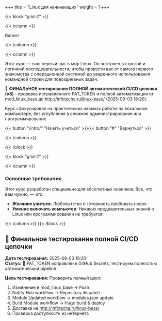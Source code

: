 +++
title = "Linux для начинающих"
weight = 1
+++

{{< block "grid-2" >}}

{{< column >}}

Banner

{{< /column >}}

{{< column >}}

Этот курс — ваш первый шаг в мир Linux. Он построен в строгой и логичной последовательности, чтобы провести вас от самого первого знакомства с операционной системой до уверенного использования командной строки для повседневных задач.

🚀 **ФИНАЛЬНОЕ тестирование ПОЛНОЙ автоматической CI/CD цепочки (v8)** - проверка исправленного PAT_TOKEN и полной автоматизации от mod_linux_base до http://infotecha.ru/linux-base/ (2025-09-03 18:20).

Курс сфокусирован на практических навыках работы на локальном компьютере, без углубления в сложное администрирование или программирование.

{{< button "/intro/" "Начать учиться" >}}{{< button "#" "Вернуться" >}}

{{< /column >}}

{{< /block >}}

{{< block "grid-2" >}}

{{< column >}}

### Основные требования

Этот курс разработан специально для абсолютных новичков. Все, что вам нужно, — это:

*   **Желание учиться:** Любопытство и готовность пробовать новое.
*   **Умение включать компьютер:** Никаких предварительных знаний о Linux или программировании не требуется.

{{< /column >}}
{{< /block >}}



## 🧪 Финальное тестирование полной CI/CD цепочки

**Дата тестирования:** 2025-09-03 18:20  
**Статус:** 🔧 PAT_TOKEN исправлен в GitHub Secrets, тестируем полностью автоматический pipeline

**Цель тестирования:** Проверить полный цикл:
1. Изменение в mod_linux_base → Push
2. Notify Hub workflow → Repository dispatch  
3. Module Updated workflow → modules.json update
4. Build Module workflow → Hugo build & deploy
5. Доставка на http://infotecha.ru/linux-base/
6. Проверка доступности из интернета


